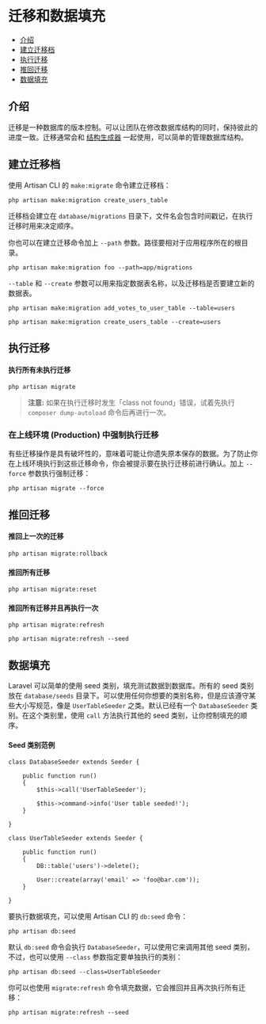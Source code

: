 # 迁移和数据填充

- [介绍](#introduction)
- [建立迁移档](#creating-migrations)
- [执行迁移](#running-migrations)
- [推回迁移](#rolling-back-migrations)
- [数据填充](#database-seeding)

<a name="introduction"></a>
## 介绍

迁移是一种数据库的版本控制。可以让团队在修改数据库结构的同时，保持彼此的进度一致。迁移通常会和 [结构生成器](/docs/5.0/schema) 一起使用，可以简单的管理数据库结构。

<a name="creating-migrations"></a>
## 建立迁移档

使用 Artisan CLI 的 `make:migrate` 命令建立迁移档：

    php artisan make:migration create_users_table

迁移档会建立在 `database/migrations` 目录下，文件名会包含时间戳记，在执行迁移时用来决定顺序。

你也可以在建立迁移命令加上 `--path` 参数。路径要相对于应用程序所在的根目录。

    php artisan make:migration foo --path=app/migrations

`--table` 和 `--create` 参数可以用来指定数据表名称，以及迁移档是否要建立新的数据表。

    php artisan make:migration add_votes_to_user_table --table=users

    php artisan make:migration create_users_table --create=users

<a name="running-migrations"></a>
## 执行迁移

#### 执行所有未执行迁移

    php artisan migrate

> **注意:** 如果在执行迁移时发生「class not found」错误，试着先执行 `composer dump-autoload` 命令后再进行一次。

### 在上线环境 (Production) 中强制执行迁移

有些迁移操作是具有破坏性的，意味着可能让你遗失原本保存的数据。为了防止你在上线环境执行到这些迁移命令，你会被提示要在执行迁移前进行确认。加上 `--force` 参数执行强制迁移：

    php artisan migrate --force

<a name="rolling-back-migrations"></a>
## 推回迁移

#### 推回上一次的迁移

    php artisan migrate:rollback

#### 推回所有迁移

    php artisan migrate:reset

#### 推回所有迁移并且再执行一次

    php artisan migrate:refresh

    php artisan migrate:refresh --seed

<a name="database-seeding"></a>
## 数据填充

Laravel 可以简单的使用 seed 类别，填充测试数据到数据库。所有的 seed 类别放在 `database/seeds` 目录下。可以使用任何你想要的类别名称，但是应该遵守某些大小写规范，像是 `UserTableSeeder` 之类。默认已经有一个 `DatabaseSeeder` 类别。在这个类别里，使用 `call` 方法执行其他的 seed 类别，让你控制填充的顺序。

#### Seed 类别范例

    class DatabaseSeeder extends Seeder {

        public function run()
        {
            $this->call('UserTableSeeder');

            $this->command->info('User table seeded!');
        }

    }

    class UserTableSeeder extends Seeder {

        public function run()
        {
            DB::table('users')->delete();

            User::create(array('email' => 'foo@bar.com'));
        }

    }

要执行数据填充，可以使用 Artisan CLI 的 `db:seed` 命令：

    php artisan db:seed

默认 `db:seed` 命令会执行 `DatabaseSeeder`，可以使用它来调用其他 seed 类别，不过，也可以使用 `--class` 参数指定要单独执行的类别：

    php artisan db:seed --class=UserTableSeeder

你可以也使用 `migrate:refresh` 命令填充数据，它会推回并且再次执行所有迁移：

    php artisan migrate:refresh --seed

